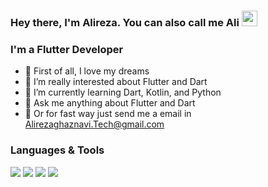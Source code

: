 ### Hey there, I'm Alireza. You can also call me Ali <img src="https://media.giphy.com/media/hvRJCLFzcasrR4ia7z/giphy.gif" width="25px">

### I'm a Flutter Developer
- 💖 First of all, I love my dreams
- 🔭 I’m really interested about Flutter and Dart
- 🌱 I’m currently learning Dart, Kotlin, and Python
- 💬 Ask me anything about Flutter and Dart
- 📨 Or for fast way just send me a email in Alirezaghaznavi.Tech@gmail.com

### Languages & Tools
<div>
<img src="https://img.shields.io/badge/Flutter-02569B?style=flat-square&logo=flutter&logoColor=white">
<img src="https://img.shields.io/badge/Dart-0175C2?style=flat-square&logo=dart&logoColor=white">
<img src="https://img.shields.io/badge/Kotlin-0095D5?style=flat-square&logo=kotlin&logoColor=white">
<img src="https://img.shields.io/badge/Python-14354C?style=flat-square&logo=python&logoColor=white">
</div>